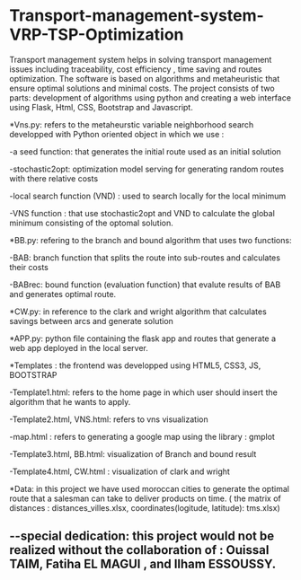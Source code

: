 # Transport-management-system-VRP-TSP-Optimization
Transport management system helps in solving transport management issues including traceability, cost efficiency , time saving and routes optimization. The software is based on algorithms and metaheuristic that ensure optimal solutions and minimal costs. The project consists of two parts: development of algorithms using python and creating a web interface using Flask, Html, CSS, Bootstrap and Javascript. 


*Vns.py: refers to the metaheurstic variable neighborhood search developped with Python oriented object in which we use :

-a seed function: that generates the initial route used as an initial solution 

-stochastic2opt: optimization model serving for generating random routes with there relative costs 

-local search function (VND) : used to search locally for the local minimum 

-VNS function : that use stochastic2opt and VND to calculate the global minimum consisting of the optomal solution.


*BB.py: refering to the branch and bound algorithm that uses two functions: 

-BAB: branch function that splits the route into sub-routes and calculates their costs 

-BABrec: bound function (evaluation function) that evalute results of BAB and generates optimal route.


*CW.py: in reference to the clark and wright algorithm that calculates savings between arcs and generate solution


*APP.py: python file containing the flask app and routes that generate a web app deployed in the local server.


*Templates : the frontend was developped using HTML5, CSS3, JS, BOOTSTRAP 

-Template1.html: refers to the home page in which user should insert the algorithm that he wants to apply. 

-Template2.html, VNS.html: refers to vns visualization 

-map.html : refers to generating a google map using the library : gmplot 

-Template3.html, BB.html: visualization of Branch and bound result 

-Template4.html, CW.html : visualization of clark and wright


*Data: in this project we have used moroccan cities to generate the optimal route that a salesman can take to deliver products on time. 
( the matrix of distances : distances_villes.xlsx, coordinates(logitude, latitude): tms.xlsx)


--special dedication: this project would not be realized without the collaboration of : Ouissal TAIM, Fatiha EL MAGUI , and Ilham ESSOUSSY.
--
